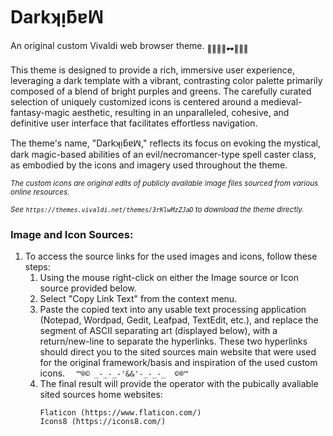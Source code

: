 # Darkʞᴉƃɐꟽ
An original custom Vivaldi web browser theme. <sub>🧙‍♂️✨🌑🕶️🌌🌠🌟</sub>

This theme is designed to provide a rich, immersive user experience, leveraging a dark template with a vibrant, contrasting color palette primarily composed of a blend of bright purples and greens. The carefully curated selection of uniquely customized icons is centered around a medieval-fantasy-magic aesthetic, resulting in an unparalleled, cohesive, and definitive user interface that facilitates effortless navigation.

The theme's name, "Darkʞᴉƃɐꟽ," reflects its focus on evoking the mystical, dark magic-based abilities of an evil/necromancer-type spell caster class, as embodied by the icons and imagery used throughout the theme.

<sub>*The custom icons are original edits of publicly available image files sourced from various online resources.*</sub>

<sub>*See ```https://themes.vivaldi.net/themes/3rKlwMzZJaD``` to download the theme directly.*</sub>

### Image and Icon Sources:
  1. To access the source links for the used images and icons, follow these steps:
     01.  Using the mouse right-click on either the Image source or Icon source provided below.
     02.  Select "Copy Link Text" from the context menu.
     03.  Paste the copied text into any usable text processing application (Notepad, Wordpad, Gedit, Leafpad, TextEdit, etc.), and replace the segment of ASCII separating art (displayed below), with a return/new-line to separate the hyperlinks. These two hyperlinks should direct you to the sited sources main website that were used for the original framework/basis and inspiration of the used custom icons.
       ```   ™️®️©️ _-_-_-'&&'-_-_-_  ©️®️™️    ```
     04.  The final result will provide the operator with the pubically avaliable sited sources home websites:
          ```
          Flaticon (https://www.flaticon.com/)
          Icons8 (https://icons8.com/)
          ```
